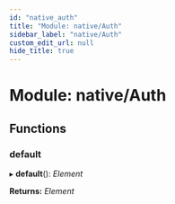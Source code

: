 ```yaml
---
id: "native_auth"
title: "Module: native/Auth"
sidebar_label: "native/Auth"
custom_edit_url: null
hide_title: true
---
```


# Module: native/Auth

## Functions

### default

▸ **default**(): *Element*

**Returns:** *Element*
